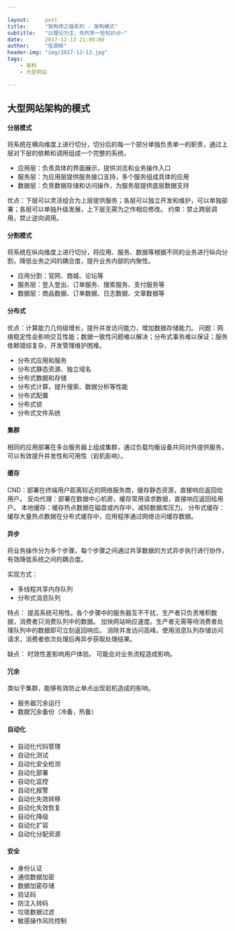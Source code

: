```yaml
---

layout:     post
title:      "架构师之路系列 - 架构模式"
subtitle:   "以理论为主，先列举一些知识点~"
date:       2017-12-13 21:00:00
author:     "伍源辉"
header-img: "img/2017-12-13.jpg"
tags:
    - 架构
    - 大型网站

---
```


## 大型网站架构的模式

#### 分层模式

将系统在横向维度上进行切分，切分后的每一个部分单独负责单一的职责，通过上层对下层的依赖和调用组成一个完整的系统。

- 应用层：负责具体的界面展示，提供浏览和业务操作入口
- 服务层：为应用层提供服务接口支持，多个服务组成具体的应用
- 数据层：负责数据存储和访问操作，为服务层提供底层数据支持

优点：下层可以灵活组合为上层提供服务；各层可以独立开发和维护，可以单独部署；各层可以单独升级发展，上下层无需为之作相应修改。
约束：禁止跨层调用，禁止逆向调用。

#### 分割模式

将系统在纵向维度上进行切分，将应用、服务、数据等根据不同的业务进行纵向分割，降低业务之间的耦合度，提升业务内部的内聚性。

- 应用分割：官网、商城、论坛等
- 服务层：登入登出、订单服务、搜索服务、支付服务等
- 数据层：商品数据、订单数据、日志数据、文章数据等

#### 分布式

优点：计算能力几何级增长，提升并发访问能力，增加数据存储能力。
问题：网络稳定性会影响交互性能；数据一致性问题难以解决；分布式事务难以保证；服务依赖错综复杂，开发管理维护困难。

- 分布式应用和服务
- 分布式静态资源、独立域名
- 分布式数据和存储
- 分布式计算，提升搜索、数据分析等性能
- 分布式配置
- 分布式锁
- 分布式文件系统

#### 集群

相同的应用部署在多台服务器上组成集群，通过负载均衡设备共同对外提供服务，可以有效提升并发性和可用性（宕机影响）。

#### 缓存

CND：部署在终端用户距离较近的网络服务商，缓存静态资源，直接响应返回给用户。
反向代理：部署在数据中心机房，缓存常用请求数据，直接响应返回给用户。
本地缓存：缓存热点数据在磁盘或内存中，减轻数据库压力。
分布式缓存：缓存大量热点数据在分布式缓存中，应用程序通过网络访问缓存数据。


#### 异步

将业务操作分为多个步骤，每个步骤之间通过共享数据的方式异步执行进行协作，有效降低系统之间的耦合度。

实现方式：
- 多线程共享内存队列
- 分布式消息队列

特点：
提高系统可用性。各个步骤中的服务器互不干扰，生产者只负责堆积数据，消费者只消费队列中的数据。
加快网站响应速度。生产者无需等待消费者处理队列中的数据即可立刻返回响应。
消除并发访问高峰。使用消息队列存储访问请求，消费者依次处理后再异步获取处理结果。

缺点：
时效性差影响用户体验。
可能会对业务流程造成影响。


#### 冗余

类似于集群，能够有效防止单点出现宕机造成的影响。

- 服务器冗余运行
- 数据冗余备份（冷备，热备）


#### 自动化

- 自动化代码管理
- 自动化测试
- 自动化安全检测
- 自动化部署
- 自动化监控
- 自动化报警
- 自动化失效转移
- 自动化失效恢复
- 自动化降级
- 自动化扩容
- 自动化分配资源

#### 安全

- 身份认证
- 通信数据加密
- 数据加密存储
- 验证码
- 防注入转码
- 垃圾数据过滤
- 敏感操作风险控制

